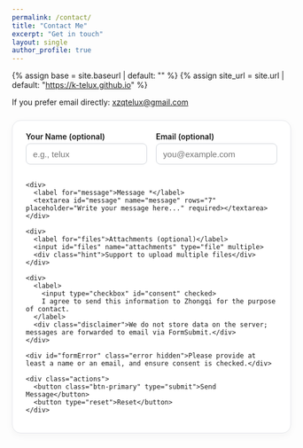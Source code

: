 ```yaml
---
permalink: /contact/
title: "Contact Me"
excerpt: "Get in touch"
layout: single
author_profile: true
---
```


{% assign base = site.baseurl | default: "" %}
{% assign site_url = site.url | default: "https://k-telux.github.io" %}

<style>
  form.contact-card {
    max-width: 720px; margin: 1.5rem auto; padding: 1.25rem 1.5rem;
    border: 1px solid #e5e7eb; border-radius: 1rem;
    box-shadow: 0 4px 14px rgba(0,0,0,0.04); background: #fff;
  }
  .contact-grid { display: grid; gap: 1rem; }
  .inline-two { display: grid; gap: 1rem; grid-template-columns: 1fr 1fr; }
  label { font-weight: 600; margin-bottom: 0.25rem; display:block; }
  input[type="text"], input[type="email"], textarea {
    width: 100%; border: 1px solid #d1d5db; border-radius: 0.5rem;
    padding: 0.6rem 0.75rem; font-size: 0.95rem;
  }
  input[type="file"] { width: 100%; }
  .hint { color: #6b7280; font-size: 0.85rem; margin-top: 0.25rem; }
  .actions { display:flex; gap:0.75rem; align-items:center; margin-top: 0.5rem; }
  button[type="submit"] { border: none; padding: 0.65rem 1.1rem; border-radius: 0.75rem; cursor: pointer; }
  .btn-primary { background: #111827; color: #fff; } .btn-primary:hover { opacity: .9; }
  .disclaimer { color:#6b7280; font-size:0.85rem; margin-top:0.25rem; }
  .hidden { display:none !important; }
  .error { color: #b91c1c; font-size: 0.9rem; margin-top: 0.25rem; }

  /* toast */
  .toast{
    position: fixed; right: 1rem; bottom: 1.25rem; background: #10b981; color:#fff;
    padding:.65rem 1rem; border-radius:.75rem; box-shadow:0 8px 24px rgba(16,185,129,.35);
    font-size:.95rem; opacity:0; transform: translateY(10px);
    transition: opacity .25s ease, transform .25s ease; z-index:9999; pointer-events:none;
  }
  .toast.show{ opacity:1; transform: translateY(0); }
  .toast.fade-out{ opacity:0; transform: translateY(6px); transition: opacity .6s ease, transform .6s ease; }
</style>

<p>If you prefer email directly: <a href="mailto:xzqtelux@gmail.com">xzqtelux@gmail.com</a></p>

<form
  class="contact-card"
  id="contactForm"
  action="https://formsubmit.co/afac8593c9c18a504deded6135c1b48f"
  method="POST"
  enctype="multipart/form-data"
  autocomplete="on"
  target="_self"
>
  <!-- FormSubmit 配置 -->
  <input type="hidden" name="_subject"  value="New message from your website contact page">
  <input type="hidden" name="_template" value="table">
  <!-- 提交成功后重定向到 /contact/?sent=1（务必是绝对 URL） -->
  <input type="hidden" name="_next"     value="{{ site_url }}{{ base }}/contact/?sent=1">
  <input type="hidden" name="_captcha"  value="false">
  <!-- 蜜罐，勿删 -->
  <input type="text"   name="_honey" class="hidden" tabindex="-1" autocomplete="off">

  <div class="contact-grid">
    <div class="inline-two">
      <div>
        <label for="name">Your Name (optional)</label>
        <input type="text" id="name" name="name" placeholder="e.g., telux">
      </div>
      <div>
        <label for="email">Email (optional)</label>
        <input type="email" id="email" name="email" placeholder="you@example.com">
      </div>
    </div>

    <div>
      <label for="message">Message *</label>
      <textarea id="message" name="message" rows="7" placeholder="Write your message here..." required></textarea>
    </div>

    <div>
      <label for="files">Attachments (optional)</label>
      <input id="files" name="attachments" type="file" multiple>
      <div class="hint">Support to upload multiple files</div>
    </div>

    <div>
      <label>
        <input type="checkbox" id="consent" checked>
        I agree to send this information to Zhongqi for the purpose of contact.
      </label>
      <div class="disclaimer">We do not store data on the server; messages are forwarded to email via FormSubmit.</div>
    </div>

    <div id="formError" class="error hidden">Please provide at least a name or an email, and ensure consent is checked.</div>

    <div class="actions">
      <button class="btn-primary" type="submit">Send Message</button>
      <button type="reset">Reset</button>
    </div>
  </div>
</form>

<div id="toast" class="toast" role="status" aria-live="polite">Submitted Successfully</div>

<!-- 注入给外部 JS 用 -->
<script>
  window.__CONTACT__ = {
    base: "{{ base }}",
    next: "{{ site_url }}{{ base }}/contact/?sent=1"
  };
</script>
<script src="{{ base }}/assets/js/contact.js"></script>
